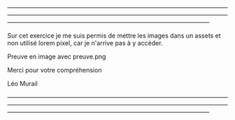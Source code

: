 
—————————————————————————————————————————————————————————————————————————————————————————————————————————

Sur cet exercice je me suis permis de mettre les images dans un assets et non utilisé lorem pixel, car je n'arrive pas à y accéder.

Preuve en image avec preuve.png

Merci pour votre compréhension

Léo Murail

—————————————————————————————————————————————————————————————————————————————————————————————————————————
